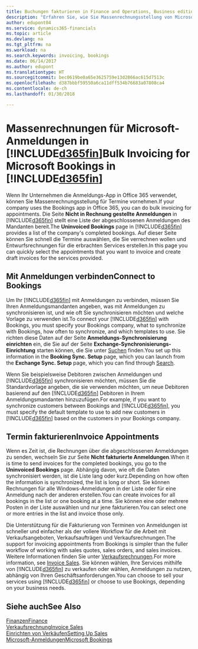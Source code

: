 ```yaml
---
title: Buchungen fakturieren in Finance and Operations, Business edition | Microsoft Docs
description: "Erfahren Sie, wie Sie Massenrechnungsstellung von Microsoft Bookings in Finance and Operations, Business edition vornehmen können."
author: edupont04
ms.service: dynamics365-financials
ms.topic: article
ms.devlang: na
ms.tgt_pltfrm: na
ms.workload: na
ms.search.keywords: invoicing, bookings
ms.date: 06/14/2017
ms.author: edupont
ms.translationtype: HT
ms.sourcegitcommit: bec0619be0a65e3625759e13d2866ac615d7513c
ms.openlocfilehash: d387bbbf59550a6ca11dff534b76683a07808ca4
ms.contentlocale: de-ch
ms.lasthandoff: 01/30/2018

---
```

# <a name="bulk-invoicing-for-microsoft-bookings-in-included365finincludesd365finmdmd"></a><span data-ttu-id="c5e8a-103">Massenrechnungen für Microsoft-Anmeldungen in [!INCLUDE[d365fin](includes/d365fin_md.md)]</span><span class="sxs-lookup"><span data-stu-id="c5e8a-103">Bulk Invoicing for Microsoft Bookings in [!INCLUDE[d365fin](includes/d365fin_md.md)]</span></span>
<span data-ttu-id="c5e8a-104">Wenn Ihr Unternehmen die Anmeldungs-App in Office 365 verwendet, können Sie Massenrechnungsstellung für Termine vornehmen.</span><span class="sxs-lookup"><span data-stu-id="c5e8a-104">If your company uses the Bookings app in Office 365, you can do bulk invoicing for appointments.</span></span> <span data-ttu-id="c5e8a-105">Die Seite **Nicht in Rechnung gestellte Anmeldungen** in [!INCLUDE[d365fin](includes/d365fin_md.md)] stellt eine Liste der abgeschlossenen Anmeldungen des Mandanten bereit.</span><span class="sxs-lookup"><span data-stu-id="c5e8a-105">The **Uninvoiced Bookings** page in [!INCLUDE[d365fin](includes/d365fin_md.md)] provides a list of the company's completed bookings.</span></span> <span data-ttu-id="c5e8a-106">Auf dieser Seite können Sie schnell die Termine auswählen, die Sie verrechnen wollen und Entwurfsrechnungen für die erbrachten Services erstellen.</span><span class="sxs-lookup"><span data-stu-id="c5e8a-106">In this page you can quickly select the appointments that you want to invoice and create draft invoices for the services provided.</span></span>  

## <a name="connect-to-bookings"></a><span data-ttu-id="c5e8a-107">Mit Anmeldungen verbinden</span><span class="sxs-lookup"><span data-stu-id="c5e8a-107">Connect to Bookings</span></span>
<span data-ttu-id="c5e8a-108">Um Ihr [!INCLUDE[d365fin](includes/d365fin_md.md)] mit Anmeldungen zu verbinden, müssen Sie Ihren Anmeldungsmandanten angeben, was mit Anmeldungen zu synchronisieren ist, und wie oft Sie synchronisieren möchten und welche Vorlage zu verwenden ist.</span><span class="sxs-lookup"><span data-stu-id="c5e8a-108">To connect your [!INCLUDE[d365fin](includes/d365fin_md.md)] with Bookings, you must specify your Bookings company, what to synchronize with Bookings, how often to synchronize, and which templates to use.</span></span> <span data-ttu-id="c5e8a-109">Sie richten diese Daten auf der Seite **Anmeldungs-Synchronisierung einrichten** ein, die Sie auf der Seite **Exchange-Synchronisierungs-Einrichtung** starten können, die Sie unter [Suchen](ui-search.md) finden.</span><span class="sxs-lookup"><span data-stu-id="c5e8a-109">You set up this information in the **Booking Sync. Setup** page, which you can launch from the **Exchange Sync. Setup** page, which you can find through [Search](ui-search.md).</span></span>  

<span data-ttu-id="c5e8a-110">Wenn Sie beispielsweise Debitoren zwischen Anmeldungen und [!INCLUDE[d365fin](includes/d365fin_md.md)] synchronisieren möchten, müssen Sie die Standardvorlage angeben, die sie verwenden möchten, um neue Debitoren basierend auf den [!INCLUDE[d365fin](includes/d365fin_md.md)] Debitoren in Ihrem Anmeldungsmandanten hinzuzufügen.</span><span class="sxs-lookup"><span data-stu-id="c5e8a-110">For example, if you want to synchronize customers between Bookings and [!INCLUDE[d365fin](includes/d365fin_md.md)], you must specify the default template to use to add new customers in [!INCLUDE[d365fin](includes/d365fin_md.md)] based on the customers in your Bookings company.</span></span>  

## <a name="invoice-appointments"></a><span data-ttu-id="c5e8a-111">Termin fakturieren</span><span class="sxs-lookup"><span data-stu-id="c5e8a-111">Invoice Appointments</span></span>
<span data-ttu-id="c5e8a-112">Wenn es Zeit ist, die Rechnungen über die abgeschlossenen Anmeldungen zu senden, wechseln Sie zur Seite **Nicht fakturierte Anmeldungen**.</span><span class="sxs-lookup"><span data-stu-id="c5e8a-112">When it is time to send invoices for the completed bookings, you go to the **Uninvoiced Bookings** page.</span></span> <span data-ttu-id="c5e8a-113">Abhängig davon, wie oft die Daten synchronisiert werden, ist die Liste lang oder kurz.</span><span class="sxs-lookup"><span data-stu-id="c5e8a-113">Depending on how often the information is synchronized, the list is long or short.</span></span> <span data-ttu-id="c5e8a-114">Sie können Rechnungen für alle Windows-Anmeldungen in der Liste oder für eine Anmeldung nach der anderen erstellen.</span><span class="sxs-lookup"><span data-stu-id="c5e8a-114">You can create invoices for all bookings in the list or one booking at a time.</span></span> <span data-ttu-id="c5e8a-115">Sie können eine oder mehrere Posten in der Liste auswählen und nur jene fakturieren.</span><span class="sxs-lookup"><span data-stu-id="c5e8a-115">You can select one or more entries in the list and invoice those only.</span></span>  

<span data-ttu-id="c5e8a-116">Die Unterstützung für die Fakturierung von Terminen von Anmeldungen ist schneller und einfacher als der vollere Workflow für die Arbeit mit Verkaufsangeboten, Verkaufsaufträgen und Verkaufsrechnungen.</span><span class="sxs-lookup"><span data-stu-id="c5e8a-116">The support for invoicing appointments from Bookings is simpler than the fuller workflow of working with sales quotes, sales orders, and sales invoices.</span></span> <span data-ttu-id="c5e8a-117">Weitere Informationen finden Sie unter [Verkaufsrechnungen](sales-how-invoice-sales.md).</span><span class="sxs-lookup"><span data-stu-id="c5e8a-117">For more information, see [Invoice Sales](sales-how-invoice-sales.md).</span></span> <span data-ttu-id="c5e8a-118">Sie können wählen, Ihre Services mithilfe von [!INCLUDE[d365fin](includes/d365fin_md.md)] zu verkaufen oder wählen, Anmeldungen zu nutzen, abhängig von Ihren Geschäftsanforderungen.</span><span class="sxs-lookup"><span data-stu-id="c5e8a-118">You can choose to sell your services using [!INCLUDE[d365fin](includes/d365fin_md.md)] or choose to use Bookings, depending on your business needs.</span></span>  

## <a name="see-also"></a><span data-ttu-id="c5e8a-119">Siehe auch</span><span class="sxs-lookup"><span data-stu-id="c5e8a-119">See Also</span></span>
[<span data-ttu-id="c5e8a-120">Finanzen</span><span class="sxs-lookup"><span data-stu-id="c5e8a-120">Finance</span></span>](finance.md)  
[<span data-ttu-id="c5e8a-121">Verkaufsrechnung</span><span class="sxs-lookup"><span data-stu-id="c5e8a-121">Invoice Sales</span></span>](sales-how-invoice-sales.md)  
[<span data-ttu-id="c5e8a-122">Einrichten von Verkäufen</span><span class="sxs-lookup"><span data-stu-id="c5e8a-122">Setting Up Sales</span></span>](sales-setup-sales.md)  
[<span data-ttu-id="c5e8a-123">Microsoft-Anmeldungen</span><span class="sxs-lookup"><span data-stu-id="c5e8a-123">Microsoft Bookings</span></span>](https://products.office.com/en-us/business/scheduling-and-booking-app)  

